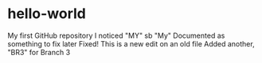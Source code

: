 # hello-world
My first GitHub repository
I noticed "MY" sb "My"
Documented as something to fix later
Fixed!
This is a new edit on an old file
Added another, "BR3" for Branch 3
